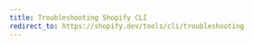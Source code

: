 ```yaml
---
title: Troubleshooting Shopify CLI
redirect_to: https://shopify.dev/tools/cli/troubleshooting
---
```

